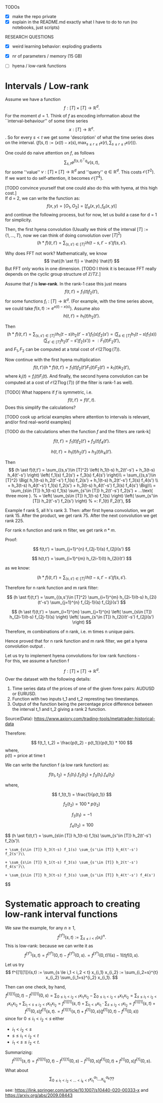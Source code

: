 TODOs
- [x] make the repo private
- [x] explain in the README.md exactly what I have to do to run
      (no notebooks, just scripts)

RESEARCH QUESTIONS
- [x] weird learning behavior: exploding gradients
- [x] nr of parameters / memory (15 GB)
- [ ] hyena / low-rank functions


# Intervals / Low-rank

Assume we have a function
$$
    f: [T] \times [T] \to \mathbb R^d.
$$
For the moment $d=1$. Think of $f$ as encoding information
about the ``interval-behaviour'' of some time series 
$$
    x: [T] \to \mathbb R^e.
$$.
So for every $s < t$ we get some 'description' of what
the time series does on the interval.
($f(s,t) := (x(t) - x(s), \max_{s\le r\le t} x(r), \sum_{s\le r\le t} x(r))$).

One could do naive attention on $f$, as follows
$$
    \sum_{s,t} e^{ f(s,t)^\top q } v(s,t), 
$$
for some ''value'' $v: [T] \times [T] \to \mathbb R^d$ and ''query'' $q \in \mathbb R^d$. This costs $\mathcal O(T^2)$.
If we want to do self-attention, it becomes $\mathcal O(T^4)$.

[TODO convince yourself that one could also do this with hyena,
at this high cost.]\
If d = 2, we can write the function as:
$$
    f(x,y) = [O_1, O_2] = [f_a(x,y), f_b(x,y)]
$$
and continue the following process, but for now, let us build a case for d = 1 for simplicity.

<!-- If we want to apply attention or Hyena to $f$, we need to -->
<!-- do $\mathcal O(T^2)$ calculations. If we want to do self-attention -->
<!-- it becomes $\mathcal O(T^4)$. Goal: speed this up. -->


Then, the first hyena convolution
(Usually we think of the interval $[T] := \{1, \ldots, T\}$,
now we can think of doing convolution over $[T]^2$)
$$
    (h \ast f)(t,t')
    = \sum_{(s,s')\in [T]^2} h(t-s,t'-s') f(s, s').
$$

Why does FFT not work?
Mathematically, we know
$$
    \hat{(h \ast f)}
    =
    \hat{h} \hat{f}
$$
But FFT only works in one dimension.
[TODO I think it is because FFT really depends on the cyclic group structure of $\mathbb Z / T \mathbb Z$.]


Assume that $f$ is **low-rank**.
In the rank-1 case this just means
$$
    f(t, t') = f_1(t) f_2(t'),
$$
for some functions $f_i: [T] \to \mathbb R^d$.
(For example, with the time series above,
we could take $f(s,t) := e^{x(t)-x(s)}$).
Assume also
$$
    h(t, t') = h_1(t) h_2(t').
$$

Then
$$
    (h \ast f)(t,t')
    = \sum_{(s,s')\in [T]^2} h_1(t-s) h_2(t'-s') f_1(s) f_2(s')
    = \left( \sum_{s\in [T]} h_1(t-s) f_1(s) \right) \left( \sum_{s'\in [T]} h_2(t'-s') f_2(s') \right)
    =: F_1(t) F_2(t'),
$$
and $F_1, F_2$ can be computed at a total cost of $\mathcal O(2 T \log(T))$.

Now continue with the first hyena multiplication
$$
    f(t,t') (h \ast f)(t,t') = f_1(t) f_2(t') F_1(t) F_2(t')
    = k_1(t) k_2(t'),
$$
where $k_i(t)=f_i(t) F_i(t)$.
And finally, the second hyena convolution can be computed at a cost of $\mathcal O(2 T \log(T))$
(if the filter is rank-1 as well).

[TODO] What happens if $f$ is symmetric, i.e.
$$
    f(t,t') = f(t',t).
$$
Does this simplify the calculations?

[TODO cook up articial examples where
attention to intervals is relevant,
and/or find real-world examples]

[TODO do the calculations when
the function $f$ and the filters are rank-k]

$$
    f(t,t') = f_1(t) f_2(t') + f_3(t) f_4(t').
$$

$$
    h(t,t') = h_1(t) h_2(t') + h_3(t) h_4(t').
$$

Then
$$
    (h \ast f)(t,t')
    = \sum_{(s,s')\in [T]^2} \left( h_1(t-s) h_2(t'-s') + h_3(t-s) h_4(t'-s') \right) \left( f_1(s) f_2(s') + f_3(s) f_4(s') \right)\\
    = 
    \sum_{(s,s')\in [T]^2} 
    \Big(
    h_1(t-s) h_2(t'-s') f_1(s) f_2(s')
    +
    h_1(t-s) h_2(t'-s') f_3(s) f_4(s') \\
    +
    h_3(t-s) h_4(t'-s') f_1(s) f_2(s')
    +
    h_3(t-s) h_4(t'-s') f_3(s) f_4(s')
    \Big)\\
    =
    \sum_{s\in [T]} h_1(t-s) f_1(s) \sum_{s'\in [T]} h_2(t'-s') f_2(s')
    +
    ...\text{ three more }.
    % = \left( \sum_{s\in [T]} h_1(t-s) f_1(s) \right) \left( \sum_{s'\in [T]} h_2(t'-s') f_2(s') \right)
    % =: F_1(t) F_2(t'),
$$


Example f rank 5, all h's rank 3.
Then: after first hyena convolution, we get rank 15.
After the product, we get rank 75.
After the next convolution we get rank 225.

For rank n function and rank m filter, we get rank $n*m$.

Proof:

$$
    f(t,t') = \sum_{j=1}^{n} f_{2j-1}(s) f_{2j}(s')
$$

$$
    h(t,t') = \sum_{i=1}^{m} h_{2i-1}(t) h_{2i}(t')
$$

as we know:

$$
    (h \ast f)(t,t')
    = \sum_{(s,s')\in [T]^2} h(t-s,t'-s') f(s, s').
$$

Therefore for n rank function and m rank filter:

$$
    (h \ast f)(t,t') = \sum_{(s,s')\in [T]^2} \sum_{i=1}^{m} h_{2i-1}(t-s) h_{2i}(t'-s') \sum_{j=1}^{n} f_{2j-1}(s) f_{2j}(s') 
$$

$$
    (h \ast f)(t,t') = \sum_{i=1}^{m} \sum_{j=1}^{n} \left( \sum_{s\in [T]} h_{2i-1}(t-s) f_{2j-1}(s) \right) \left( \sum_{s'\in [T]} h_{2i}(t'-s') f_{2j}(s') \right)
$$


Therefore, m combinations of n rank, i.e. m times n unique pairs. 

Hence proved that for n rank function and m rank filter, we get a hyena convolution output .

Let us try to implement hyena convolutions for low rank functions - \
For this, we assume a function f 

$$
    f: [T] \times [T] \to \mathbb R^d.
$$
Over the dataset with the following details:

1. Time series data of the prices of one of the given forex pairs: AUDUSD or EURUSD. 
2. Function with two inputs t_1 and t_2 represting two timestamps.
3. Output of the function being the percentage price difference between the interval t_1 and t_2 giving a rank 2 function.

Source(Data): https://www.axiory.com/trading-tools/metatrader-historical-data

Therefore:

$$
    f(t_1, t_2) = \frac{p(t_2) - p(t_1)}{p(t_1)} * 100
$$
where, \
p(t) = price at time t

We can write the function f (a low rank function) as:

$$
    f(t_1, t_2) = f_1(t_1).f_2(t_2) + f_3(t_1).f_4(t_2)
$$

where,

$$
    f_1(t_1) = \frac{1}{p(t_1)}
$$

$$
    f_2(t_2) = 100* p(t_2)
$$

$$
    f_3(t_1) = -1
$$

$$
    f_4(t_2) = 100
$$

$$
    (h \ast f)(t,t') = \sum_{s\in [T]} h_1(t-s) f_1(s) \sum_{s'\in [T]} h_2(t'-s') f_2(s')\\ 

    + \sum_{s\in [T]} h_3(t-s) f_1(s) \sum_{s'\in [T]} h_4(t'-s') f_2(s')\\ 

    + \sum_{s\in [T]} h_1(t-s) f_3(s) \sum_{s'\in [T]} h_2(t'-s') f_4(s')\\ 

    + \sum_{s\in [T]} h_3(t-s) f_3(s) \sum_{s'\in [T]} h_4(t'-s') f_4(s')
$$

# Systematic approach to creating low-rank interval functions

We saw the example, for any $n \ge 1$,
$$
    f^{[1^n]}(s,t) := \sum_{s \le i < t} (x_i)^n.
$$
This is low-rank: because we can write it as
$$
    f^{[1^n]}(s,t)
    = f^{[1^n]}(0,t) - f^{[1^n]}(0,s).
    = f^{[1^n]}(0,t) 1(s) - 1(t) f(0,s).
$$

Let us try
$$
    f^{[1][1]}(s,t)
    := \sum_{s \le i_1 < i_2 < t} x_{i_1} x_{i_2}
    := \sum_{i_2=s}^{t} x_{i_2} \sum_{i_1=s}^{i_2} x_{i_1}.
$$

Then can one check, by hand,
$$
    f^{[1][1]}(0,t) - f^{[1][1]}(0,s)
    =
    \sum_{0 \le i_1 < i_2 < t} x_{i_1} x_{i_2}
    -
    \sum_{0 \le i_1 < i_2 < s} x_{i_1} x_{i_2}
    =
    \sum_{s \le i_1 < i_2 < t} x_{i_1} x_{i_2}
    +
    \sum_{i_1 < s \le i_2 < t} x_{i_1} x_{i_2}
    =
    f^{[1][1]}(s,t)
    +
    \sum_{i_1 < s} x_{i_1} \cdot \sum_{s \le i_2 < t} x_{i_2}
    =
    f^{[1][1]}(s,t)
    +
    f^{[1]}(0,s) f^{[1]}(s,t).
    =
    f^{[1][1]}(s,t)
    +
    f^{[1]}(0,s) ( f^{[1]}(0,t) - f^{[1]}(0,s) )
$$
since for $0 \le i_1 < i_2 < s$ either
- $i_1 < i_2 < s$
- $s \le i_1 < i_2 < t$
- $i_1 < s \le i_2 < t$.

Summarizing:
$$
    f^{[1][1]}(s,t)
    =
    f^{[1][1]}(0,t) - f^{[1][1]}(0,s)
    -
    f^{[1]}(0,s) f^{[1]}(0,t) 
    +
    f^{[1]}(0,s) f^{[1]}(0,s).
$$

What about
$$
    \sum_{0 \le i_1 < i_2 < ... < i_k < t} x^{\alpha_1}_{i_1} ... x^{\alpha_k}_{i_k} ??
$$

see:
https://link.springer.com/article/10.1007/s10440-020-00333-x
and
https://arxiv.org/abs/2009.08443
